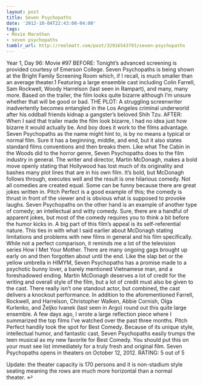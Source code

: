 ```yaml
---
layout: post
title: Seven Psychopaths
date: '2012-10-04T22:43:00-04:00'
tags:
- Movie Marathon
- seven psychopaths
tumblr_url: http://reelmatt.com/post/32916543793/seven-psychopaths
---
```

Year 1, Day 96: Movie #97
BEFORE: Tonight’s advanced screening is provided courtesy of Emerson College. Seven Psychopaths is being shown at the Bright Family Screening Room which, if I recall, is much smaller than an average theater.1 Featuring a large ensemble cast including Colin Farrell, Sam Rockwell, Woody Harrelson (last seen in Rampart), and many, many more. Based on the trailer, the film looks quite bizarre although I’m unsure whether that will be good or bad.
THE PLOT: A struggling screenwriter inadvertently becomes entangled in the Los Angeles criminal underworld after his oddball friends kidnap a gangster’s beloved Shih Tzu.
AFTER: When I said that trailer made the film look bizarre, I had no idea just how bizarre it would actually be. And boy does it work to the films advantage.
Seven Psychopaths as the name might hint to, is by no means a typical or normal film. Sure it has a beginning, middle, and end, but it also states standard films conventions and then breaks them. Like what The Cabin in the Woods did to the horror genre, Seven Psychopaths does to the film industry in general. The writer and director, Martin McDonagh, makes a bold move openly stating that Hollywood has lost much of its originality and bashes many plot lines that are in his own film. It’s bold, but McDonagh follows through, executes well and the result is one hilarious comedy.
Not all comedies are created equal. Some can be funny because there are great jokes written in. Pitch Perfect is a good example of this; the comedy is thrust in front of the viewer and is obvious what is supposed to provoke laughs. Seven Psychopaths on the other hand is an example of another type of comedy; an intellectual and witty comedy. Sure, there are a handful of apparent jokes, but most of the comedy requires you to think a bit before the humor kicks in.
A big part of this film’s appeal is its self-referential nature. This ties in with what I said earlier about McDonagh stating limitations and problems with new films in general and his film specifically. While not a perfect comparison, it reminds me a lot of the television series How I Met Your Mother. There are many ongoing gags brought up early on and then forgotten about until the end. Like the slap bet or the yellow umbrella in HIMYM, Seven Psychopaths has a promise made to a psychotic bunny lover, a barely mentioned Vietnamese man, and a foreshadowed ending.
Martin McDonagh deserves a lot of credit for the writing and overall style of the film, but a lot of credit must also be given to the cast. There really isn’t one standout actor, but combined, the cast delivers a knockout performance. In addition to the aforementioned Farrell, Rockwell, and Harrelson, Christopher Walken, Abbie Cornish, Olga Kurlenko, and Željko Ivanek (last seen in Argo) round out this quite large ensemble.
A few days ago, I wrote a large reflection piece where I summarized the top films I’ve watched over the past three months. Pitch Perfect handily took the spot for Best Comedy. Because of its unique style, intellectual humor, and fantastic cast, Seven Psychopaths easily trumps the teen musical as my new favorite for Best Comedy. You should put this on your must see list immediately for a truly fresh and original film.
Seven Psychopaths opens in theaters on October 12, 2012.
RATING: 5 out of 5

Update: the theater capacity is 170 persons and it is non-stadium style seating meaning the rows are much more horizontal than a normal theater. ↩

